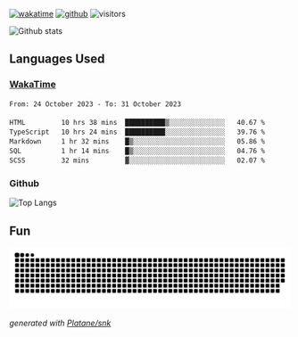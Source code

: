 [![wakatime](https://wakatime.com/badge/user/82c377cd-a54c-404c-b7df-177b313ca539.svg)](https://wakatime.com/@82c377cd-a54c-404c-b7df-177b313ca539)
[![github](https://img.shields.io/github/followers/xinthose?logo=github&style=plastic)](https://github.com/alanhamlett?tab=followers)
![visitors](https://visitor-badge.glitch.me/badge?page_id=xinthose&left_color=green&right_color=red)

![Github stats](https://github-readme-stats.vercel.app/api?username=xinthose&show_icons=true&theme=radical&count_private=true)

## Languages Used

### [WakaTime](https://wakatime.com/)
<!--START_SECTION:waka-->

```txt
From: 24 October 2023 - To: 31 October 2023

HTML         10 hrs 38 mins  ██████████▒░░░░░░░░░░░░░░   40.67 %
TypeScript   10 hrs 24 mins  ██████████░░░░░░░░░░░░░░░   39.76 %
Markdown     1 hr 32 mins    █▒░░░░░░░░░░░░░░░░░░░░░░░   05.86 %
SQL          1 hr 14 mins    █▒░░░░░░░░░░░░░░░░░░░░░░░   04.76 %
SCSS         32 mins         ▓░░░░░░░░░░░░░░░░░░░░░░░░   02.07 %
```

<!--END_SECTION:waka-->

### Github

![Top Langs](https://github-readme-stats.vercel.app/api/top-langs/?username=xinthose)

## Fun
![github contribution grid snake animation](https://raw.githubusercontent.com/xinthose/xinthose/output/github-contribution-grid-snake.svg)

_generated with [Platane/snk](https://github.com/Platane/snk)_
